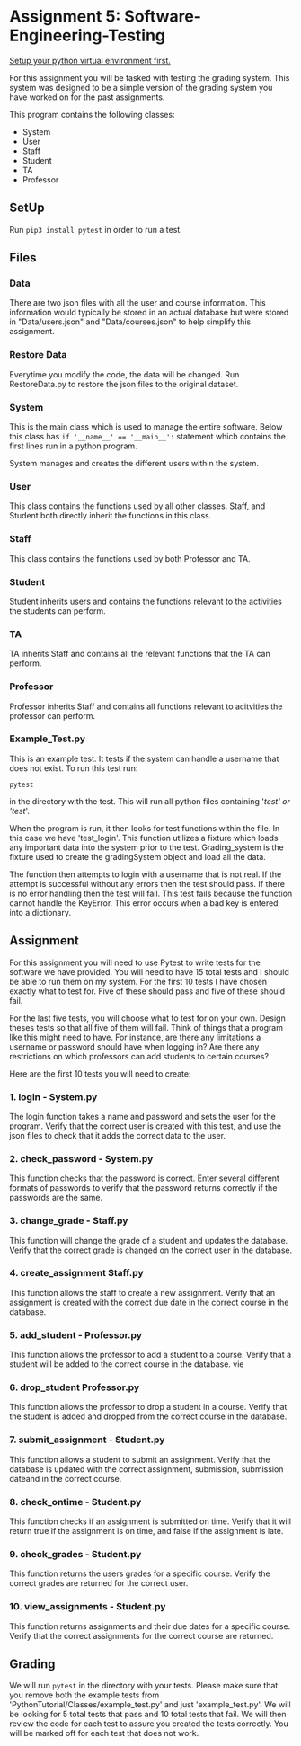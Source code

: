 # Assignment 5: Software-Engineering-Testing

[Setup your python virtual environment first.](./venv.md)

For this assignment you will be tasked with testing the grading system. This system was designed to be a simple version 
of the grading system you have worked on for the past assignments. 


This program contains the following classes:
- System
- User
- Staff
- Student
- TA
- Professor

## SetUp

Run `pip3 install pytest` in order to run a test.

## Files

### Data
There are two json files with all the user and course information. This information would typically be stored in an actual
database but were stored in "Data/users.json" and "Data/courses.json" to help simplify this assignment.

### Restore Data
Everytime you modify the code, the data will be changed. Run RestoreData.py to restore the json files to the original
dataset.

### System
This is the main class which is used to manage the entire software. Below this class has `if '__name__' == '__main__':` statement 
which contains the first lines run in a python program.

System manages and creates the different users within the system.

### User

This class contains the functions used by all other classes. Staff, and Student both directly inherit the functions in this class.

### Staff

This class contains the functions used by both Professor and TA.

### Student
Student inherits users and contains the functions relevant to the activities the students can perform.

### TA
TA inherits Staff and contains all the relevant functions that the TA can perform.

### Professor
Professor inherits Staff and contains all functions relevant to acitvities the professor can perform.

### Example_Test.py
This is an example test. It tests if the system can handle a username that does not exist. To run this test run:

`pytest`

in the directory with the test. This will run all python files containing '_test' or 'test_'.

When the program is run, it then looks for test functions within the file. In this case we have 'test_login'. This
function utilizes a fixture which loads any important data into the system prior to the test. Grading_system is the
fixture used to create the gradingSystem object and load all the data.

The function then attempts to login with a username that is not real. If the attempt is successful without any errors then the test should
pass. If there is no error handling then the test will fail. This test fails because the function cannot handle the 
KeyError. This error occurs when a bad key is entered into a dictionary.

## Assignment

For this assignment you will need to use Pytest to write tests for the software we have provided. You will need to have 
15 total tests and I should be able to run them on my system. For the first 10 tests I have chosen exactly what to test
for. Five of these should pass and five of these should fail.

For the last five tests, you will choose what to test for on your own. Design theses tests so that all five of them
will fail. Think of things that a program like this might need to have. For instance, are there any limitations a 
username or password should have when logging in? Are there any restrictions on which professors can add students to 
certain courses? 

Here are the first 10 tests you will need to create:

### 1. login - System.py

The login function takes a name and password and sets the user for the program. Verify that the correct user is created
with this test, and use the json files to check that it adds the correct data to the user.

### 2. check_password - System.py

This function checks that the password is correct. Enter several different formats of passwords to verify that the 
password returns correctly if the passwords are the same.

### 3. change_grade - Staff.py

This function will change the grade of a student and updates the database. Verify that the correct grade is changed on 
the correct user in the database.

### 4. create_assignment Staff.py

This function allows the staff to create a new assignment. Verify that an assignment is created with the correct due date
in the correct course in the database.

### 5. add_student - Professor.py

This function allows the professor to add a student to a course. Verify that a student will be added to the correct course
in the database.
vie
### 6. drop_student Professor.py

This function allows the professor to drop a student in a course. Verify that the student is added and dropped from the correct course
in the database.

### 7. submit_assignment - Student.py

This function allows a student to submit an assignment. Verify that the database is updated with the correct assignment, 
submission, submission dateand in the correct course.

### 8. check_ontime - Student.py

This function checks if an assignment is submitted on time. Verify that it will return true if the assignment is on time,
and false if the assignment is late.

### 9. check_grades - Student.py

This function returns the users grades for a specific course. Verify the correct grades are returned for the correct user.

### 10. view_assignments - Student.py

This function returns assignments and their due dates for a specific course. Verify that the correct assignments for the
correct course are returned.

## Grading 

We will run `pytest` in the directory with your tests. Please make sure that you remove both the example tests from 'PythonTutorial/Classes/example_test.py' and just 'example_test.py'. We will be looking for 5 total tests that pass and 10 total tests that fail. We will then review the code for each test to assure you created the tests correctly. You will be marked off for each test that does not work.
